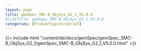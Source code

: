 ```yaml
---
layout: page
title: gemSpec_SMC-B_ObjSys_G2_1_V5.0.0
#linkTitle: gemSpec_SMC-B_ObjSys_G2_1_V5.0.0
categories: [Produkttypsteckbrief]
---
```

{{< include-html "content/de/docs/gemSpec/gemSpec_SMC-B_ObjSys_G2_1/gemSpec_SMC-B_ObjSys_G2_1_V5.0.0.html" >}}